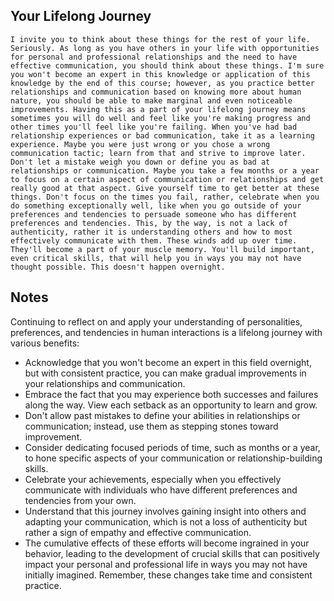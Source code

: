 ## Your Lifelong Journey
```
I invite you to think about these things for the rest of your life. Seriously. As long as you have others in your life with opportunities for personal and professional relationships and the need to have effective communication, you should think about these things. I'm sure you won't become an expert in this knowledge or application of this knowledge by the end of this course; however, as you practice better relationships and communication based on knowing more about human nature, you should be able to make marginal and even noticeable improvements. Having this as a part of your lifelong journey means sometimes you will do well and feel like you're making progress and other times you'll feel like you're failing. When you've had bad relationship experiences or bad communication, take it as a learning experience. Maybe you were just wrong or you chose a wrong communication tactic; learn from that and strive to improve later. Don't let a mistake weigh you down or define you as bad at relationships or communication. Maybe you take a few months or a year to focus on a certain aspect of communication or relationships and get really good at that aspect. Give yourself time to get better at these things. Don't focus on the times you fail, rather, celebrate when you do something exceptionally well, like when you go outside of your preferences and tendencies to persuade someone who has different preferences and tendencies. This, by the way, is not a lack of authenticity, rather it is understanding others and how to most effectively communicate with them. These winds add up over time. They'll become a part of your muscle memory. You'll build important, even critical skills, that will help you in ways you may not have thought possible. This doesn't happen overnight.
```

## Notes
Continuing to reflect on and apply your understanding of personalities, preferences, and tendencies in human interactions is a lifelong journey with various benefits:

- Acknowledge that you won't become an expert in this field overnight, but with consistent practice, you can make gradual improvements in your relationships and communication.
- Embrace the fact that you may experience both successes and failures along the way. View each setback as an opportunity to learn and grow.
- Don't allow past mistakes to define your abilities in relationships or communication; instead, use them as stepping stones toward improvement.
- Consider dedicating focused periods of time, such as months or a year, to hone specific aspects of your communication or relationship-building skills.
- Celebrate your achievements, especially when you effectively communicate with individuals who have different preferences and tendencies from your own.
- Understand that this journey involves gaining insight into others and adapting your communication, which is not a loss of authenticity but rather a sign of empathy and effective communication.
- The cumulative effects of these efforts will become ingrained in your behavior, leading to the development of crucial skills that can positively impact your personal and professional life in ways you may not have initially imagined. Remember, these changes take time and consistent practice.